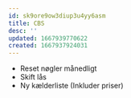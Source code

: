 ```yaml
---
id: sk9ore9ow3diup3u4yy6asm
title: CBS
desc: ''
updated: 1667939770622
created: 1667937924031
---
```


 * Reset nøgler månedligt
 * Skift lås
 * Ny kælderliste (Inkluder priser)